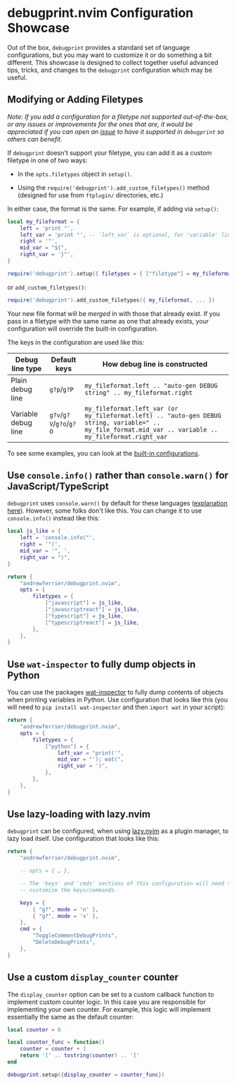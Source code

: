 # debugprint.nvim Configuration Showcase

Out of the box, `debugprint` provides a standard set of language configurations, but you may want to customize it or do something a bit different. This showcase is designed to collect together useful advanced tips, tricks, and changes to the `debugprint` configuration which may be useful.

## Modifying or Adding Filetypes

*Note: If you add a configuration for a filetype not supported out-of-the-box, or any issues or improvements for the ones that are, it would be appreciated if you can open an [issue](https://github.com/andrewferrier/debugprint.nvim/issues/new) to have it supported in `debugprint` so others can benefit.*

If `debugprint` doesn't support your filetype, you can add it as a custom filetype in one of two ways:

*   In the `opts.filetypes` object in `setup()`.

*   Using the `require('debugprint').add_custom_filetypes()` method (designed for use from `ftplugin/` directories, etc.)

In either case, the format is the same. For example, if adding via `setup()`:

```lua
local my_fileformat = {
    left = 'print "',
    left_var = 'print "', -- `left_var` is optional, for 'variable' lines only; `left` will be used if it's not present
    right = '"',
    mid_var = "${",
    right_var = '}"',
}

require('debugprint').setup({ filetypes = { ["filetype"] = my_fileformat, ["another_filetype"] = another_of_my_fileformats, ... }})
```

or `add_custom_filetypes()`:

```lua
require('debugprint').add_custom_filetypes({ my_fileformat, ... })
```

Your new file format will be *merged* in with those that already exist. If you pass in a filetype with the same name as one that already exists, your configuration will override the built-in configuration.

The keys in the configuration are used like this:

| Debug line type     | Default keys            | How debug line is constructed                                                                                                                           |
| ------------------- | ----------------------- | ------------------------------------------------------------------------------------------------------------------------------------------------------- |
| Plain debug line    | `g?p`/`g?P`             | `my_fileformat.left .. "auto-gen DEBUG string" .. my_fileformat.right`                                                                                  |
| Variable debug line | `g?v`/`g?V`/`g?o`/`g?O` | `my_fileformat.left_var (or my_fileformat.left) .. "auto-gen DEBUG string, variable=" .. my_file_format.mid_var .. variable .. my_fileformat.right_var` |

To see some examples, you can look at the [built-in configurations](lua/debugprint/filetypes.lua).

## Use `console.info()` rather than `console.warn()` for JavaScript/TypeScript

`debugprint` uses `console.warn()` by default for these languages ([explanation here](https://github.com/andrewferrier/debugprint.nvim/issues/72#issuecomment-1902469694)). However, some folks don't like this. You can change it to use `console.info()` instead like this:

```lua
local js_like = {
    left = 'console.info("',
    right = '")',
    mid_var = '", ',
    right_var = ")",
}

return {
    "andrewferrier/debugprint.nvim",
    opts = {
        filetypes = {
            ["javascript"] = js_like,
            ["javascriptreact"] = js_like,
            ["typescript"] = js_like,
            ["typescriptreact"] = js_like,
        },
    },
}
```

## Use `wat-inspector` to fully dump objects in Python

You can use the packages [wat-inspector](https://pypi.org/project/wat-inspector/) to fully dump contents of objects when printing variables in Python. Use configuration that looks like this (you will need to `pip install wat-inspector` and then `import wat` in your script):

```lua
return {
    "andrewferrier/debugprint.nvim",
    opts = {
        filetypes = {
            ["python"] = {
                left_var = "print('",
                mid_var = "'); wat(",
                right_var = ')',
            },
        },
    },
}
```

## Use lazy-loading with lazy.nvim

`debugprint` can be configured, when using [lazy.nvim](https://github.com/folke/lazy.nvim) as a plugin manager, to lazy load itself. Use configuration that looks like this:

```lua
return {
    "andrewferrier/debugprint.nvim",

    -- opts = { … },

    -- The 'keys' and 'cmds' sections of this configuration will need to be changed if you
    -- customize the keys/commands.

    keys = {
        { "g?", mode = 'n' },
        { "g?", mode = 'x' },
    },
    cmd = {
        "ToggleCommentDebugPrints",
        "DeleteDebugPrints",
    },
}
```

## Use a custom `display_counter` counter

The `display_counter` option can be set to a custom callback function to implement custom counter logic. In this case you are responsible for implementing your own counter. For example, this logic will implement essentially the same as the default counter:

```lua
local counter = 0

local counter_func = function()
    counter = counter + 1
    return '[' .. tostring(counter) .. ']'
end

debugprint.setup({display_counter = counter_func})
```
